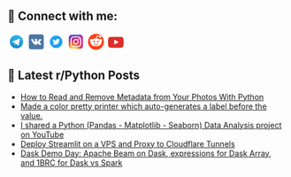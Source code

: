 ## 🔎 Connect with me:
[<img src="https://github.com/bullbesh/bullbesh/blob/main/images/Telegram.png" width="32" height="32" />](https://t.me/bullbesh)
[<img src="https://github.com/bullbesh/bullbesh/blob/main/images/VK.png" width="32" height="32" />](https://vk.com/bullbesh)
[<img src="https://github.com/bullbesh/bullbesh/blob/main/images/Twitter.png" width="32" height="32" />](https://twitter.com/bullbesh1)
[<img src="https://github.com/bullbesh/bullbesh/blob/main/images/Instagram.png" width="32" height="32" />](https://www.instagram.com/bullbesh)
[<img src="https://github.com/bullbesh/bullbesh/blob/main/images/Reddit.png" width="32" height="32" />](https://www.reddit.com/user/bullbesh)
[<img src="https://github.com/bullbesh/bullbesh/blob/main/images/YouTube.png" width="32" height="32" />](https://www.youtube.com/channel/UCtfjRs6uzgq5mfm8S06WTcg)

## 📕 Latest r/Python Posts
<!-- BLOG-POST-LIST:START -->
- [How to Read and Remove Metadata from Your Photos With Python](https://www.reddit.com/r/Python/comments/19anv2r/how_to_read_and_remove_metadata_from_your_photos/)
- [Made a color pretty printer which auto-generates a label before the value.](https://www.reddit.com/r/Python/comments/19altb9/made_a_color_pretty_printer_which_autogenerates_a/)
- [I shared a Python &lpar;Pandas - Matplotlib - Seaborn&rpar; Data Analysis project on YouTube](https://www.reddit.com/r/Python/comments/19alocc/i_shared_a_python_pandas_matplotlib_seaborn_data/)
- [Deploy Streamlit on a VPS and Proxy to Cloudflare Tunnels](https://www.reddit.com/r/Python/comments/19ahtsl/deploy_streamlit_on_a_vps_and_proxy_to_cloudflare/)
- [Dask Demo Day: Apache Beam on Dask, expressions for Dask Array, and 1BRC for Dask vs Spark](https://www.reddit.com/r/Python/comments/19a54s2/dask_demo_day_apache_beam_on_dask_expressions_for/)
<!-- BLOG-POST-LIST:END -->
